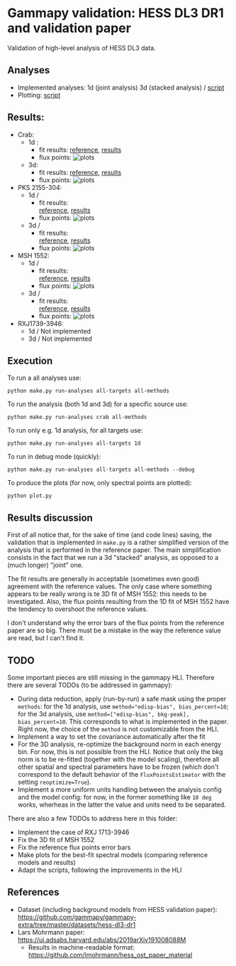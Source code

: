 # Gammapy validation: HESS DL3 DR1 and validation paper

Validation of high-level analysis of HESS DL3 data.

## Analyses

- Implemented analyses: 1d (joint analysis) 3d (stacked analysis) / [script](make.py)
- Plotting: [script](plot.py)

## Results:
- Crab:
    - 1d :
        - fit results: 
    [reference](crab/reference/gammapy_crab_1d_powerlaw.dat), 
    [results](crab/results/results-summary-fit-1d.yaml) 
        - flux points:
    ![plots](crab/plots/flux-points-1d.png)
    - 3d: 
        - fit results: 
    [reference](crab/reference/gammapy_crab_3d_powerlaw.dat), 
    [results](crab/results/results-summary-fit-3d.yaml) 
        - flux points: 
    ![plots](crab/plots/flux-points-3d.png)
- PKS 2155-304:
    - 1d /
        - fit results:  
    [reference](pks2155/reference/gammapy_pks2155_1d_powerlaw.dat), 
    [results](pks2155/results/results-summary-fit-1d.yaml) 
        - flux points:
    ![plots](pks2155/plots/flux-points-1d.png)
    - 3d / 
        - fit results:     
    [reference](pks2155/reference/gammapy_pks2155_3d_powerlaw.dat), 
    [results](pks2155/results/results-summary-fit-3d.yaml)
        - flux points:
    ![plots](pks2155/plots/flux-points-3d.png)
- MSH 1552:
    - 1d / 
        - fit results:     
    [reference](msh1552/reference/gammapy_msh1552_1d_powerlaw.dat), 
    [results](msh1552/results/results-summary-fit-1d.yaml)
        - flux points:
    ![plots](msh1552/plots/flux-points-1d.png)
    - 3d / 
        - fit results:     
    [reference](msh1552/reference/gammapy_msh1552_3d_powerlaw.dat), 
    [results](msh1552/results/results-summary-fit-3d.yaml)
        - flux points:
    ![plots](msh1552/plots/flux-points-3d.png)
- RXJ1739-3946:
    - 1d / Not implemented
    - 3d / Not implemented
    


## Execution

To run a all analyses use:

    python make.py run-analyses all-targets all-methods 
    
To run the analysis (both 1d and 3d) for a specific source use:

    python make.py run-analyses crab all-methods
    
To run only e.g. 1d analysis, for all targets use:

    python make.py run-analyses all-targets 1d

To run in debug mode (quickly):

    python make.py run-analyses all-targets all-methods --debug
    
To produce the plots (for now, only spectral points are plotted):
    
    python plot.py
    
## Results discussion
First of all notice that, for the sake of time (and code lines) saving, the validation that is implemented in `make.py`
 is a rather simplified version of the analysis that is performed in the reference paper. The main simplification 
 consists in the fact that we run a 3d "stacked" analysis, as opposed to a (much longer) "joint" one.

The fit results are generally in acceptable (sometimes even good) agreement with the reference values. The only case 
where something appears to be really wrong is te 3D fit of MSH 1552: this needs to be investigated. Also, the flux points 
resulting from the 1D fit of MSH 1552 have the tendency to overshoot the reference values.

I don't understand why the error bars of the flux points from the reference paper are so big. There must be a mistake 
in the way the reference value are read, but I can't find it.

## TODO
Some important pieces are still missing in the  gammapy HLI. Therefore there are several TODOs (to be addressed 
in gammapy):
 - During data reduction, apply (run-by-run) a safe mask using the proper `methods`: for the 1d analysis, use 
 `method="edisp-bias", bias_percent=10`; for the 3d analysis, use `method=["edisp-bias", bkg-peak], bias_percent=10`. 
 This corresponds to what is implemented in the paper. Right now, the choice of the `method` is not customizable 
 from the HLI.
 - Implement a way to set the covariance automatically after the fit
 - For the 3D analysis, re-optimize the background norm in each energy bin. For now, this is not possible from the HLI.
 Notice that only the bkg norm is to be re-fitted (together with the model scaling), therefore all other spatial and 
 spectral parameters have to be frozen (which don't correspond to the default behavior of the `FluxPointsEstimator`
 with the setting `reoptimize=True`).
 - Implement a more uniform units handling between the analysis config and the model config: for now, in the former
 something like `10 deg` works, wherheas in the latter the value and units need to be separated.
 
 There are also a few TODOs to address here in this folder:
 - Implement the case of RXJ 1713-3946
 - Fix the 3D fit of MSH 1552
 - Fix the reference flux points error bars 
 - Make plots for the best-fit spectral models (comparing reference models and results)
 - Adapt the scripts, following the improvements in the HLI

## References

- Dataset (including background models from HESS validation paper): https://github.com/gammapy/gammapy-extra/tree/master/datasets/hess-dl3-dr1
- Lars Mohrmann paper: https://ui.adsabs.harvard.edu/abs/2019arXiv191008088M
  - Results in machine-readable format: https://github.com/lmohrmann/hess_ost_paper_material
